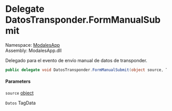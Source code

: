 # <a id="ModalesApp_DatosTransponder_FormManualSubmit"></a> Delegate DatosTransponder.FormManualSubmit

Namespace: [ModalesApp](ModalesApp.md)  
Assembly: ModalesApp.dll  

Delegado para el evento de envío manual de datos de transponder.

```csharp
public delegate void DatosTransponder.FormManualSubmit(object source, TagData Datos)
```

#### Parameters

`source` [object](https://learn.microsoft.com/dotnet/api/system.object)

`Datos` TagData

